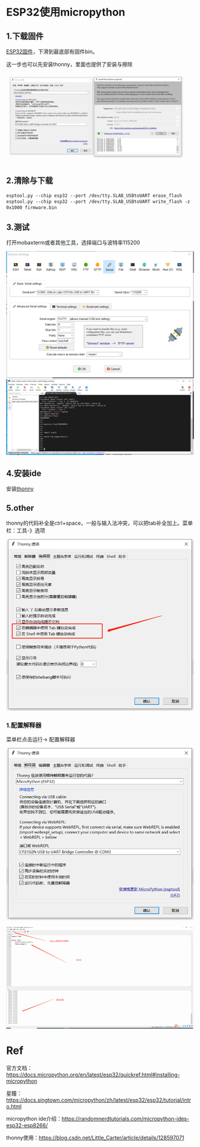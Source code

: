 # ESP32使用micropython

## 1.下载固件

[ESP32固件](https://micropython.org/download/ESP32_GENERIC/)，下滑到最底部有固件bin。

这一步也可以先安装thonny，里面也提供了安装与擦除

![](./src/thonny_esp32擦除.png)

## 2.清除与下载

```shell
esptool.py --chip esp32 --port /dev/tty.SLAB_USBtoUART erase_flash
esptool.py --chip esp32 --port /dev/tty.SLAB_USBtoUART write_flash -z 0x1000 firmware.bin
```

## 3.测试

打开mobaxterm或者其他工具，选择端口与波特率115200

![](./src/micropython_serial.png)
![](./src/micropython测试.png)


## 4.安装ide

安装[thonny](https://thonny.org/)


## 5.other

thonny的代码补全是ctrl+space，一般与输入法冲突，可以把tab补全加上。菜单栏：工具-》选项

![](./src/tab补全.png)

### 1.配置解释器

菜单栏点击运行-> 配置解释器

![](./src/配置解释器.png)

![](./src/界面介绍.png)



# Ref
官方文档：https://docs.micropython.org/en/latest/esp32/quickref.html#installing-micropython

星瞳：https://docs.singtown.com/micropython/zh/latest/esp32/esp32/tutorial/intro.html

micropython ide介绍：https://randomnerdtutorials.com/micropython-ides-esp32-esp8266/

thonny使用：https://blog.csdn.net/Little_Carter/article/details/128597071